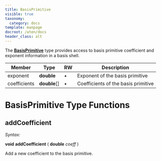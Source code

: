 ```yaml
---
title: BasisPrimitive
visible: true
taxonomy:
  category: docs
template: manpage
docroot: /aten/docs
header_class: alt
---
```


The [**BasisPrimitive**](/aten/docs/scripting/variabletypes/basisprimitive) type provides access to basis primitive coefficient and exponent information in a basis shell.

| Member | Type | RW | Description |
|--------|------|----|-------------|
| exponent | **double** | • | Exponent of the basis primitive |
| coefficients | **double**\[\] | • | Coefficients of the basis primitive |

# BasisPrimitive Type Functions

## addCoefficient <a id="addcoefficient"></a>

_Syntax:_

**void** **addCoefficient** ( **double** _coeff_ )

Add a new coefficient to the basis primitive.


